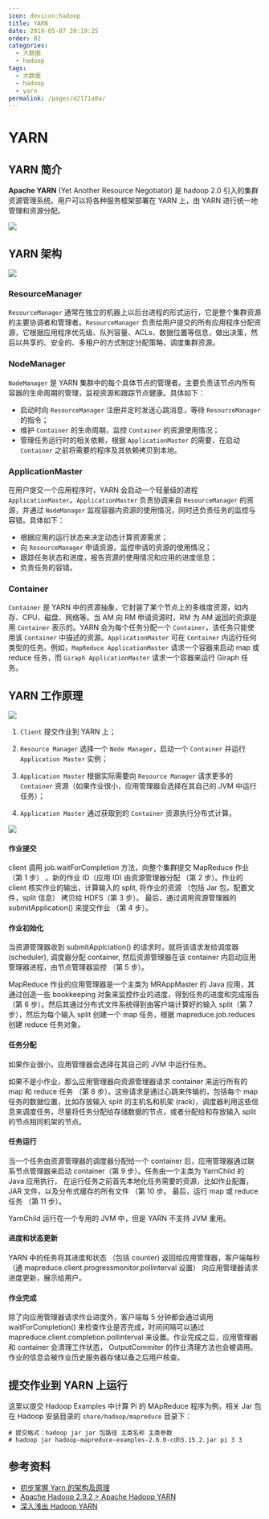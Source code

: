```yaml
---
icon: devicon:hadoop
title: YARN
date: 2019-05-07 20:19:25
order: 02
categories:
  - 大数据
  - hadoop
tags:
  - 大数据
  - hadoop
  - yarn
permalink: /pages/d2171a8a/
---
```


# YARN

## YARN 简介

**Apache YARN** (Yet Another Resource Negotiator) 是 hadoop 2.0 引入的集群资源管理系统。用户可以将各种服务框架部署在 YARN 上，由 YARN 进行统一地管理和资源分配。

![](https://raw.githubusercontent.com/dunwu/images/master/snap/202502192251433.png)

## YARN 架构

![](https://raw.githubusercontent.com/dunwu/images/master/snap/202502192252145.png)

### ResourceManager

`ResourceManager` 通常在独立的机器上以后台进程的形式运行，它是整个集群资源的主要协调者和管理者。`ResourceManager` 负责给用户提交的所有应用程序分配资源，它根据应用程序优先级、队列容量、ACLs、数据位置等信息，做出决策，然后以共享的、安全的、多租户的方式制定分配策略，调度集群资源。

### NodeManager

`NodeManager` 是 YARN 集群中的每个具体节点的管理者。主要负责该节点内所有容器的生命周期的管理，监视资源和跟踪节点健康。具体如下：

- 启动时向 `ResourceManager` 注册并定时发送心跳消息，等待 `ResourceManager` 的指令；
- 维护 `Container` 的生命周期，监控 `Container` 的资源使用情况；
- 管理任务运行时的相关依赖，根据 `ApplicationMaster` 的需要，在启动 `Container` 之前将需要的程序及其依赖拷贝到本地。

### ApplicationMaster

在用户提交一个应用程序时，YARN 会启动一个轻量级的进程 `ApplicationMaster`。`ApplicationMaster` 负责协调来自 `ResourceManager` 的资源，并通过 `NodeManager` 监视容器内资源的使用情况，同时还负责任务的监控与容错。具体如下：

- 根据应用的运行状态来决定动态计算资源需求；
- 向 `ResourceManager` 申请资源，监控申请的资源的使用情况；
- 跟踪任务状态和进度，报告资源的使用情况和应用的进度信息；
- 负责任务的容错。

### Container

`Container` 是 YARN 中的资源抽象，它封装了某个节点上的多维度资源，如内存、CPU、磁盘、网络等。当 AM 向 RM 申请资源时，RM 为 AM 返回的资源是用 `Container` 表示的。YARN 会为每个任务分配一个 `Container`，该任务只能使用该 `Container` 中描述的资源。`ApplicationMaster` 可在 `Container` 内运行任何类型的任务。例如，`MapReduce ApplicationMaster` 请求一个容器来启动 map 或 reduce 任务，而 `Giraph ApplicationMaster` 请求一个容器来运行 Giraph 任务。

## YARN 工作原理

![](https://raw.githubusercontent.com/dunwu/images/master/snap/202502192253437.png)

1. `Client` 提交作业到 YARN 上；

2. `Resource Manager` 选择一个 `Node Manager`，启动一个 `Container` 并运行 `Application Master` 实例；

3. `Application Master` 根据实际需要向 `Resource Manager` 请求更多的 `Container` 资源（如果作业很小，应用管理器会选择在其自己的 JVM 中运行任务）；

4. `Application Master` 通过获取到的 `Container` 资源执行分布式计算。

![](https://raw.githubusercontent.com/dunwu/images/master/snap/202502192255544.png)

#### 作业提交

client 调用 job.waitForCompletion 方法，向整个集群提交 MapReduce 作业 （第 1 步） 。新的作业 ID（应用 ID) 由资源管理器分配 （第 2 步）。作业的 client 核实作业的输出，计算输入的 split, 将作业的资源 （包括 Jar 包，配置文件，split 信息） 拷贝给 HDFS（第 3 步）。 最后，通过调用资源管理器的 submitApplication() 来提交作业 （第 4 步）。

#### 作业初始化

当资源管理器收到 submitApplciation() 的请求时，就将该请求发给调度器 (scheduler), 调度器分配 container, 然后资源管理器在该 container 内启动应用管理器进程，由节点管理器监控 （第 5 步）。

MapReduce 作业的应用管理器是一个主类为 MRAppMaster 的 Java 应用，其通过创造一些 bookkeeping 对象来监控作业的进度，得到任务的进度和完成报告 （第 6 步）。然后其通过分布式文件系统得到由客户端计算好的输入 split（第 7 步），然后为每个输入 split 创建一个 map 任务，根据 mapreduce.job.reduces 创建 reduce 任务对象。

#### 任务分配

如果作业很小，应用管理器会选择在其自己的 JVM 中运行任务。

如果不是小作业，那么应用管理器向资源管理器请求 container 来运行所有的 map 和 reduce 任务 （第 8 步）。这些请求是通过心跳来传输的，包括每个 map 任务的数据位置，比如存放输入 split 的主机名和机架 (rack)，调度器利用这些信息来调度任务，尽量将任务分配给存储数据的节点，或者分配给和存放输入 split 的节点相同机架的节点。

#### 任务运行

当一个任务由资源管理器的调度器分配给一个 container 后，应用管理器通过联系节点管理器来启动 container（第 9 步）。任务由一个主类为 YarnChild 的 Java 应用执行， 在运行任务之前首先本地化任务需要的资源，比如作业配置，JAR 文件，以及分布式缓存的所有文件 （第 10 步。 最后，运行 map 或 reduce 任务 （第 11 步）。

YarnChild 运行在一个专用的 JVM 中，但是 YARN 不支持 JVM 重用。

#### 进度和状态更新

YARN 中的任务将其进度和状态 （包括 counter) 返回给应用管理器，客户端每秒 （通 mapreduce.client.progressmonitor.pollinterval 设置） 向应用管理器请求进度更新，展示给用户。

#### 作业完成

除了向应用管理器请求作业进度外，客户端每 5 分钟都会通过调用 waitForCompletion() 来检查作业是否完成，时间间隔可以通过 mapreduce.client.completion.pollinterval 来设置。作业完成之后，应用管理器和 container 会清理工作状态， OutputCommiter 的作业清理方法也会被调用。作业的信息会被作业历史服务器存储以备之后用户核查。

## 提交作业到 YARN 上运行

这里以提交 Hadoop Examples 中计算 Pi 的 MApReduce 程序为例，相关 Jar 包在 Hadoop 安装目录的 `share/hadoop/mapreduce` 目录下：

```shell
# 提交格式：hadoop jar jar 包路径 主类名称 主类参数
# hadoop jar hadoop-mapreduce-examples-2.6.0-cdh5.15.2.jar pi 3 3
```

## 参考资料

- [初步掌握 Yarn 的架构及原理](https://www.cnblogs.com/codeOfLife/p/5492740.html)
- [Apache Hadoop 2.9.2 > Apache Hadoop YARN](http://hadoop.apache.org/docs/stable/hadoop-yarn/hadoop-yarn-site/YARN.html)
- [深入浅出 Hadoop YARN](https://zhuanlan.zhihu.com/p/54192454)
